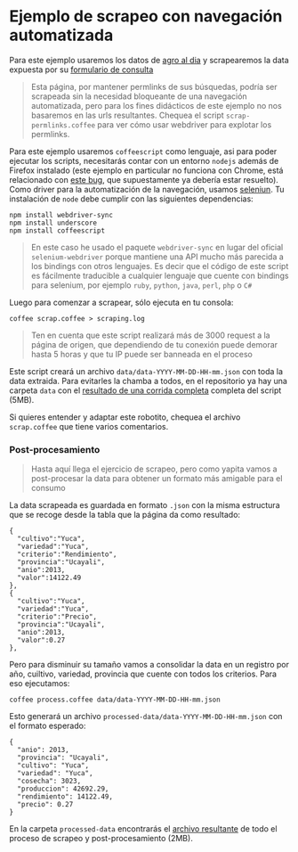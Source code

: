Ejemplo de scrapeo con navegación automatizada
=========

Para este ejemplo usaremos los datos de [agro al dia](http://agroaldia.minag.gob.pe/sisin/clients) y scrapearemos la data expuesta por su [formulario de consulta](http://agroaldia.minag.gob.pe/sisin/clients/detalle/location:Siembras,Per%C3%BA/domain:Siembras,Algod%C3%B3n/subject:Siembras,Cosecha/period:Siembras,2000;Siembras,2001;Siembras,2002;Siembras,2003;Siembras,2004;Siembras,2005;Siembras,2006;Siembras,2007;Siembras,2008;Siembras,2009;Siembras,2010;Siembras,2011;Siembras,2012;Siembras,2013/axis:location/flatten:1/prefix:Siembras/write:1/bc:Inicio,index;Cultivos,cadenas.module:Siembras;Algod%C3%B3n,siembrascadenas.Algod%C3%B3n)

> Esta página, por mantener permlinks de sus búsquedas, podría ser scrapeada sin la necesidad bloqueante
 de una navegación automatizada, pero para los fines didácticos de este ejemplo no nos basaremos en las
 urls resultantes. Chequea el script `scrap-permlinks.coffee` para ver cómo usar webdriver para explotar
 los permlinks.

Para este ejemplo usaremos `coffeescript` como lenguaje, asi para poder ejecutar los scripts, necesitarás
contar con un entorno `nodejs` además de Firefox instalado (este ejemplo en particular no funciona con Chrome,
está relacionado con [este bug](http://code.google.com/p/chromedriver/issues/detail?id=35), que supuestamente
ya debería estar resuelto).
Como driver para la automatización de la navegación, usamos [seleniun](http://www.seleniumhq.org/).
Tu instalación de `node` debe cumplir con las siguientes dependencias:
```
npm install webdriver-sync
npm install underscore
npm install coffeescript
```
> En este caso he usado el paquete `webdriver-sync` en lugar del oficial `selenium-webdriver` porque mantiene
 una API mucho más parecida a los bindings con otros lenguajes. Es decir que el código de este script es fácilmente
 traducible a cualquier lenguaje que cuente con bindings para selenium, por ejemplo `ruby`, `python`, `java`, `perl`, `php` o `C#`

Luego para comenzar a scrapear, sólo ejecuta en tu consola:
```
coffee scrap.coffee > scraping.log
```
> Ten en cuenta que este script realizará más de 3000 request a la página de origen, que dependiendo de tu conexión puede demorar hasta 5 horas y que tu IP puede ser banneada en el proceso

Este script creará un archivo `data/data-YYYY-MM-DD-HH-mm.json` con toda la data extraida.
Para evitarles la chamba a todos, en el repositorio ya hay una carpeta `data` con el [resultado de una corrida completa](https://raw.github.com/merunga/ejemplo-scraping-webdriver/master/data/data-2013-10-13-23-33.json)
completa del script (5MB).

Si quieres entender y adaptar este robotito, chequea el archivo `scrap.coffee` que tiene varios comentarios.

### Post-procesamiento
> Hasta aquí llega el ejercicio de scrapeo, pero como yapita vamos a post-procesar la data para obtener un
 formato más amigable para el consumo

La data scrapeada es guardada en formato `.json` con la misma estructura que se recoge desde la tabla
que la página da como resultado:
```
{
  "cultivo":"Yuca",
  "variedad":"Yuca",
  "criterio":"Rendimiento",
  "provincia":"Ucayali",
  "anio":2013,
  "valor":14122.49
},
{
  "cultivo":"Yuca",
  "variedad":"Yuca",
  "criterio":"Precio",
  "provincia":"Ucayali",
  "anio":2013,
  "valor":0.27
},
```

Pero para disminuir su tamaño vamos a consolidar la data en un registro por año, cuiltivo, variedad, provincia que cuente con todos los criterios. Para eso ejecutamos:
```
coffee process.coffee data/data-YYYY-MM-DD-HH-mm.json
```
Esto generará un archivo `processed-data/data-YYYY-MM-DD-HH-mm.json` con el formato esperado:
```
{
  "anio": 2013,
  "provincia": "Ucayali",
  "cultivo": "Yuca",
  "variedad": "Yuca",
  "cosecha": 3023,
  "produccion": 42692.29,
  "rendimiento": 14122.49,
  "precio": 0.27
}
```
En la carpeta `processed-data` encontrarás el [archivo resultante](https://raw.github.com/merunga/ejemplo-scraping-webdriver/master/processed-data/data-2013-10-13-23-33.json) de todo el proceso de scrapeo y post-procesamiento (2MB).